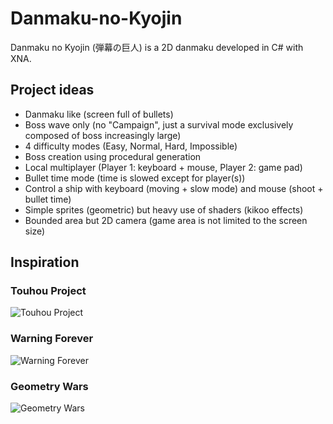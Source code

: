 # Danmaku-no-Kyojin

Danmaku no Kyojin (弾幕の巨人) is a 2D danmaku developed in C# with XNA.

## Project ideas

* Danmaku like (screen full of bullets)
* Boss wave only (no "Campaign", just a survival mode exclusively composed of boss increasingly large)
* 4 difficulty modes (Easy, Normal, Hard, Impossible)
* Boss creation using procedural generation
* Local multiplayer (Player 1: keyboard + mouse, Player 2: game pad)
* Bullet time mode (time is slowed except for player(s))
* Control a ship with keyboard (moving + slow mode) and mouse (shoot + bullet time)
* Simple sprites (geometric) but heavy use of shaders (kikoo effects)
* Bounded area but 2D camera (game area is not limited to the screen size)

## Inspiration

### Touhou Project
![Touhou Project](http://www.freewebs.com/llawliets/Touhou_10.jpg)
### Warning Forever
![Warning Forever](http://mandarth.files.wordpress.com/2008/09/warningforevernq0.jpg)
### Geometry Wars
![Geometry Wars](http://ln.guillet.free.fr/mediatheque/images/jeux/geometry_wars.jpg)
